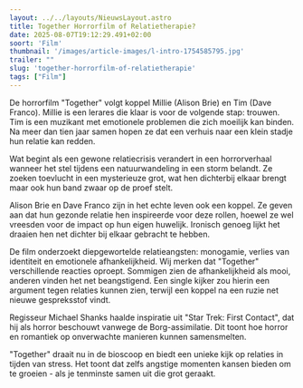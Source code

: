 ```yaml
---
layout: ../../layouts/NieuwsLayout.astro
title: Together Horrorfilm of Relatietherapie?
date: 2025-08-07T19:12:29.491+02:00
soort: 'Film'
thumbnail: '/images/article-images/l-intro-1754585795.jpg'
trailer: ""
slug: 'together-horrorfilm-of-relatietherapie'
tags: ["Film"]
---
```


De horrorfilm "Together" volgt koppel Millie (Alison Brie) en Tim (Dave Franco).
Millie is een lerares die klaar is voor de volgende stap: trouwen. Tim is een
muzikant met emotionele problemen die zich moeilijk kan binden. Na meer dan tien
jaar samen hopen ze dat een verhuis naar een klein stadje hun relatie kan
redden.

Wat begint als een gewone relatiecrisis verandert in een horrorverhaal wanneer
het stel tijdens een natuurwandeling in een storm belandt. Ze zoeken toevlucht
in een mysterieuze grot, wat hen dichterbij elkaar brengt maar ook hun band
zwaar op de proef stelt.

Alison Brie en Dave Franco zijn in het echte leven ook een koppel. Ze geven aan
dat hun gezonde relatie hen inspireerde voor deze rollen, hoewel ze wel vreesden
voor de impact op hun eigen huwelijk. Ironisch genoeg lijkt het draaien hen net
dichter bij elkaar gebracht te hebben.

De film onderzoekt diepgewortelde relatieangsten: monogamie, verlies van
identiteit en emotionele afhankelijkheid. Wij merken dat "Together"
verschillende reacties oproept. Sommigen zien de afhankelijkheid als mooi,
anderen vinden het net beangstigend. Een single kijker zou hierin een argument
tegen relaties kunnen zien, terwijl een koppel na een ruzie net nieuwe
gespreksstof vindt.

Regisseur Michael Shanks haalde inspiratie uit "Star Trek: First Contact", dat
hij als horror beschouwt vanwege de Borg-assimilatie. Dit toont hoe horror en
romantiek op onverwachte manieren kunnen samensmelten.

"Together" draait nu in de bioscoop en biedt een unieke kijk op relaties in
tijden van stress. Het toont dat zelfs angstige momenten kansen bieden om te
groeien - als je tenminste samen uit die grot geraakt.